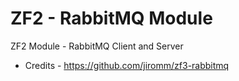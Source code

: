 # ZF2 - RabbitMQ Module
ZF2 Module - RabbitMQ Client and Server

* Credits - https://github.com/jiromm/zf3-rabbitmq
